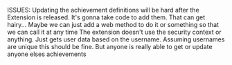 ISSUES:
	Updating the achievement definitions will be hard after the Extension is released. It's gonna take code to add them. That can get hairy... Maybe we can just add a web method to do it or something so that we can call it at any time
	The extension doesn't use the security context or anything. Just gets user data based on the username. Assuming usernames are unique this should be fine. But anyone is really able to get or update anyone elses achievements